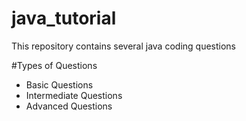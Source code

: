 # java_tutorial

This repository contains several java coding questions 

#Types of Questions

- Basic Questions
- Intermediate Questions
- Advanced Questions
